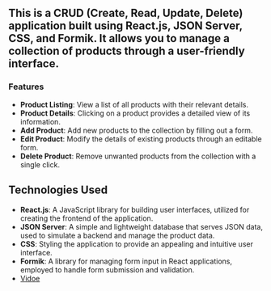 ## This is a CRUD (Create, Read, Update, Delete) application built using React.js, JSON Server, CSS, and Formik. It allows you to manage a collection of products through a user-friendly interface.


### Features

- **Product Listing**: View a list of all products with their relevant details.
- **Product Details**: Clicking on a product provides a detailed view of its information.
- **Add Product**: Add new products to the collection by filling out a form.
- **Edit Product**: Modify the details of existing products through an editable form.
- **Delete Product**: Remove unwanted products from the collection with a single click.

## Technologies Used

- **React.js**: A JavaScript library for building user interfaces, utilized for creating the frontend of the application.
- **JSON Server**: A simple and lightweight database that serves JSON data, used to simulate a backend and manage the product data.
- **CSS**: Styling the application to provide an appealing and intuitive user interface.
- **Formik**: A library for managing form input in React applications, employed to handle form submission and validation.
 -  [Vidoe]()
